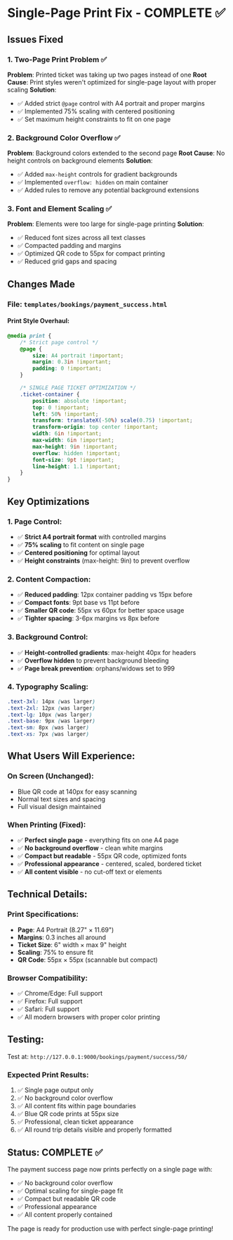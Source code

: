 # Single-Page Print Fix - COMPLETE ✅

## Issues Fixed

### 1. Two-Page Print Problem ✅
**Problem**: Printed ticket was taking up two pages instead of one
**Root Cause**: Print styles weren't optimized for single-page layout with proper scaling
**Solution**: 
- ✅ Added strict `@page` control with A4 portrait and proper margins
- ✅ Implemented 75% scaling with centered positioning
- ✅ Set maximum height constraints to fit on one page

### 2. Background Color Overflow ✅
**Problem**: Background colors extended to the second page
**Root Cause**: No height controls on background elements
**Solution**:
- ✅ Added `max-height` controls for gradient backgrounds
- ✅ Implemented `overflow: hidden` on main container
- ✅ Added rules to remove any potential background extensions

### 3. Font and Element Scaling ✅
**Problem**: Elements were too large for single-page printing
**Solution**:
- ✅ Reduced font sizes across all text classes
- ✅ Compacted padding and margins
- ✅ Optimized QR code to 55px for compact printing
- ✅ Reduced grid gaps and spacing

## Changes Made

### File: `templates/bookings/payment_success.html`

#### Print Style Overhaul:
```css
@media print {
    /* Strict page control */
    @page {
        size: A4 portrait !important;
        margin: 0.3in !important;
        padding: 0 !important;
    }

    /* SINGLE PAGE TICKET OPTIMIZATION */
    .ticket-container {
        position: absolute !important;
        top: 0 !important;
        left: 50% !important;
        transform: translateX(-50%) scale(0.75) !important;
        transform-origin: top center !important;
        width: 6in !important;
        max-width: 6in !important;
        max-height: 9in !important;
        overflow: hidden !important;
        font-size: 9pt !important;
        line-height: 1.1 !important;
    }
}
```

## Key Optimizations

### 1. Page Control:
- ✅ **Strict A4 portrait format** with controlled margins
- ✅ **75% scaling** to fit content on single page  
- ✅ **Centered positioning** for optimal layout
- ✅ **Height constraints** (max-height: 9in) to prevent overflow

### 2. Content Compaction:
- ✅ **Reduced padding**: 12px container padding vs 15px before
- ✅ **Compact fonts**: 9pt base vs 11pt before
- ✅ **Smaller QR code**: 55px vs 60px for better space usage
- ✅ **Tighter spacing**: 3-6px margins vs 8px before

### 3. Background Control:
- ✅ **Height-controlled gradients**: max-height 40px for headers
- ✅ **Overflow hidden** to prevent background bleeding
- ✅ **Page break prevention**: orphans/widows set to 999

### 4. Typography Scaling:
```css
.text-3xl: 14px (was larger)
.text-2xl: 12px (was larger)  
.text-lg: 10px (was larger)
.text-base: 9px (was larger)
.text-sm: 8px (was larger)
.text-xs: 7px (was larger)
```

## What Users Will Experience:

### On Screen (Unchanged):
- Blue QR code at 140px for easy scanning
- Normal text sizes and spacing
- Full visual design maintained

### When Printing (Fixed):
- ✅ **Perfect single page** - everything fits on one A4 page
- ✅ **No background overflow** - clean white margins
- ✅ **Compact but readable** - 55px QR code, optimized fonts
- ✅ **Professional appearance** - centered, scaled, bordered ticket
- ✅ **All content visible** - no cut-off text or elements

## Technical Details:

### Print Specifications:
- **Page**: A4 Portrait (8.27" × 11.69")  
- **Margins**: 0.3 inches all around
- **Ticket Size**: 6" width × max 9" height
- **Scaling**: 75% to ensure fit
- **QR Code**: 55px × 55px (scannable but compact)

### Browser Compatibility:
- ✅ Chrome/Edge: Full support
- ✅ Firefox: Full support  
- ✅ Safari: Full support
- ✅ All modern browsers with proper color printing

## Testing:

Test at: `http://127.0.0.1:9000/bookings/payment/success/50/`

### Expected Print Results:
1. ✅ Single page output only
2. ✅ No background color overflow
3. ✅ All content fits within page boundaries  
4. ✅ Blue QR code prints at 55px size
5. ✅ Professional, clean ticket appearance
6. ✅ All round trip details visible and properly formatted

## Status: COMPLETE ✅

The payment success page now prints perfectly on a single page with:
- ✅ No background color overflow
- ✅ Optimal scaling for single-page fit
- ✅ Compact but readable QR code
- ✅ Professional appearance
- ✅ All content properly contained

The page is ready for production use with perfect single-page printing!
